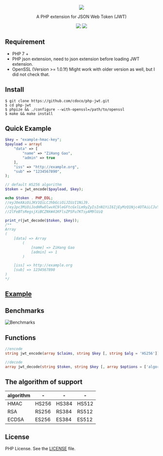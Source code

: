 <div align="center">
    <p><img src="https://jwt.io/img/logo-asset.svg" /></p>
    <p>A PHP extension for JSON Web Token (JWT)</p>
    <a target="_blank" href="https://travis-ci.org/cdoco/php-jwt" title="Build Status"><img src="https://travis-ci.org/cdoco/php-jwt.svg"></a>
    <img src="https://img.shields.io/badge/branch-master-brightgreen.svg?style=flat-square">
</div>

## Requirement

- PHP 7 +
- PHP json extension, need to json extension before loading JWT extension.
- OpenSSL (Version >= 1.0.1f) Might work with older version as well, but I did not check that.

## Install

```shell
$ git clone https://github.com/cdoco/php-jwt.git
$ cd php-jwt
$ phpize && ./configure --with-openssl=/path/to/openssl
$ make && make install
```

## Quick Example

```php
$key = "example-hmac-key";
$payload = array(
    "data" => [
        "name" => "ZiHang Gao",
        "admin" => true
    ],
    "iss" => "http://example.org",
    "sub" => "1234567890",
);

// default HS256 algorithm
$token = jwt_encode($payload, $key);

echo $token . PHP_EOL;
//eyJ0eXAiOiJKV1QiLCJhbGciOiJIUzI1NiJ9.
//eyJpc3MiOiJodHRwOlwvXC9leGFtcGxlLm9yZyIsInN1YiI6IjEyMzQ1Njc4OTAiLCJuYW1lIjoiWmlIYW5nIEdhbyIsImFkbWluIjp0cnVlfQ.
//2lFeBTsRegsjXiBCZNkW41KFlsZPSFu7KTsyAM9lUiQ

print_r(jwt_decode($token, $key));
/**
Array
(
    [data] => Array
        (
            [name] => ZiHang Gao
            [admin] => 1
        )

    [iss] => http://example.org
    [sub] => 1234567890
)
*/
```

## [Example](https://github.com/cdoco/php-jwt/tree/master/example)

## Benchmarks

![Benchmarks](https://cdoco.com/images/jwt-benchmarks.png "Benchmarks")

## Functions

```php
//encode
string jwt_encode(array $claims, string $key [, string $alg = 'HS256'])

//decode
array jwt_decode(string $token, string $key [, array $options = ['algorithm' => 'HS256']])
```

## The algorithm of support

algorithm|-|-|-
-|-|-|-
HMAC|HS256|HS384|HS512
RSA|RS256|RS384|RS512
ECDSA|ES256|ES384|ES512

## License

PHP License. See the [LICENSE](LICENSE) file.